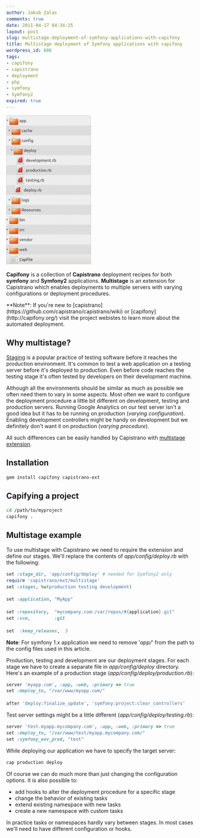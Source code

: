 ```yaml
---
author: Jakub Zalas
comments: true
date: 2011-04-17 04:34:25
layout: post
slug: multistage-deployment-of-symfony-applications-with-capifony
title: Multistage deployment of Symfony applications with capifony
wordpress_id: 686
tags:
- capifony
- capistrano
- deployment
- php
- symfony
- Symfony2
expired: true
---
```


<div class="pull-right">
    <a href="/uploads/wp/2011/04/Symfony2-capistrano-multistage-files.png"><img src="/uploads/wp/2011/04/Symfony2-capistrano-multistage-files-227x400.png" title="Capistrano configuration" alt="Capistrano configuration" class="img-responsive" /></a>
</div>

**Capifony** is a collection of **Capistrano** deployment recipes for both **symfony** and **Symfony2** applications. **Multistage** is an extension for Capistrano which enables deployments to multiple servers with varying configurations or deployment procedures.

<div class="alert alert-warning" markdown="1">
**Note**: If you're new to [capistrano](https://github.com/capistrano/capistrano/wiki) or [capifony](http://capifony.org/) visit the project webistes to learn more about the automated deployment.
</div>


## Why multistage?


[Staging](http://en.wikipedia.org/wiki/Staging_%28websites%29) is a popular practice of testing software before it reaches the production environment. It's common to test a web application on a testing server before it's deployed to production. Even before code reaches the testing stage it's often tested by developers on their development machine.

Although all the environments should be similar as much as possible we often need them to vary in some aspects. Most often we want to configure the deployment procedure a little bit different on development, testing and production servers. Running Google Analytics on our test server isn't a good idea but it has to be running on production (*varying configuration*). Enabling development controllers might be handy on development but we definitely don't want it on production (*varying procedure*).

All such differences can be easily handled by Capistrano with [multistage extension](https://github.com/capistrano/capistrano/wiki/2.x-Multistage-Extension).


## Installation



    
```bash
gem install capifony capistrano-ext
```




## Capifying a project


```bash
cd /path/to/myproject
capifony .
```




## Multistage example


To use multistage with Capistrano we need to require the extension and define our stages. We'll replace the contents of *app/config/deploy.rb* with the following:

    
```ruby
set :stage_dir, 'app/config/deploy' # needed for Symfony2 only
require 'capistrano/ext/multistage'
set :stages, %w(production testing development)

set :application, "MyApp"

set :repository,  "mycompany.com:/var/repos/#{application}.git"
set :scm,         :git

set  :keep_releases,  3
```


**Note**: For symfony 1.x application we need to remove '*app/*' from the path to the config files used in this article.

Production, testing and development are our deployment stages. For each stage we have to create a separate file in *app/config/deploy* directory. Here's an example of a production stage (*app/config/deploy/production.rb*):

    
```ruby
server 'myapp.com', :app, :web, :primary => true
set :deploy_to, "/var/www/myapp.com/"

after 'deploy:finalize_update', 'symfony:project:clear_controllers'
```


Test server settings might be a little different (*app/config/deploy/testing.rb*):

    
```ruby
server 'test.myapp.mycompany.com', :app, :web, :primary => true
set :deploy_to, "/var/www/test/myapp.mycompany.com/"
set :symfony_env_prod, "test"
```


While deploying our application we have to specify the target server:

    
```bash
cap production deploy
```


Of course we can do much more than just changing the configuration options. It is also possible to:

* add hooks to alter the deployment procedure for a specific stage
* change the behavior of existing tasks
* extend existing namespace with new tasks
* create a new namespace with custom tasks


In practice tasks or namespaces hardly vary between stages. In most cases we'll need to have different configuration or hooks.


